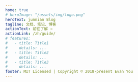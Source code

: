 ```yaml
---
home: true
# heroImage: "/assets/img/logo.png"
heroText: junnian Blog
tagline: 文档、笔记、博客
actionText: 前往了解 →
actionLink: /zh/guide/
# features:
#   - title: Title1
#     details: ...
#   - title: Title2
#     details: ...
#   - title: Title3
#     details: ...
footer: MIT Licensed | Copyright © 2018-present Evan You
---
```

